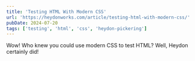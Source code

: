 ```yaml
---
title: 'Testing HTML With Modern CSS'
url: 'https://heydonworks.com/article/testing-html-with-modern-css/'
pubDate: 2024-07-20
tags: ['testing', 'html', 'css', 'heydon-pickering']
---
```


Wow! Who knew you could use modern CSS to test HTML? Well, Heydon certainly did!

